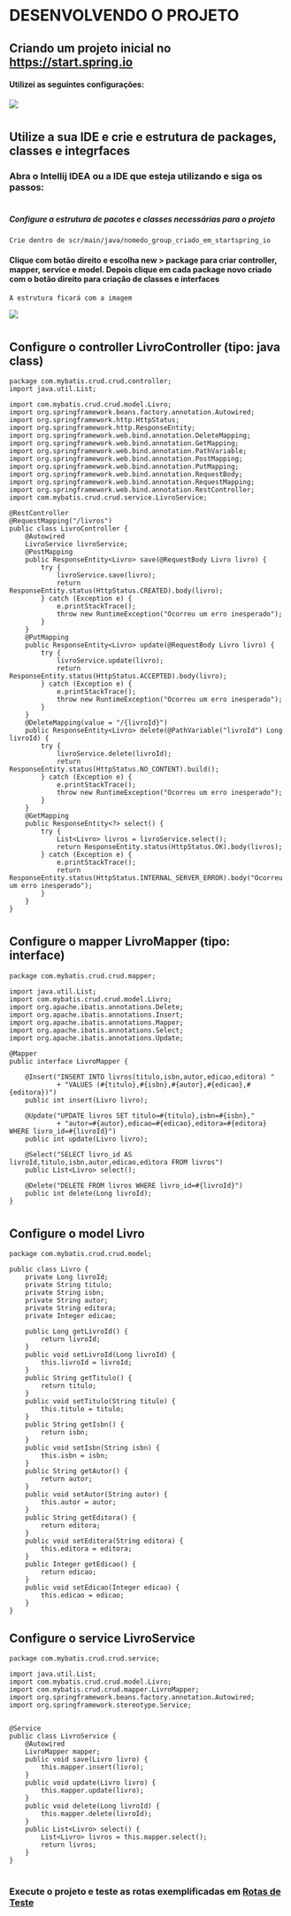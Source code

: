# DESENVOLVENDO O PROJETO

## Criando um projeto inicial no https://start.spring.io

#### Utilizei as seguintes configurações:
![](img/criaprojeto.png)

#
## Utilize a sua IDE e crie e estrutura de packages, classes e integrfaces

### Abra o Intellij IDEA ou a IDE que esteja utilizando e siga os passos:

#
##### Configure a estrutura de pacotes e classes necessárias para o projeto
```
Crie dentro de scr/main/java/nomedo_group_criado_em_startspring_io
```

#### Clique com botão direito e escolha new > package para criar controller, mapper, service e model. Depois clique em cada package novo criado com o botão direito para criação de classes e interfaces

```
A estrutura ficará com a imagem
```
![](img/estruturacrud.png)

#
## Configure o controller LivroController (tipo: java class)

```
package com.mybatis.crud.crud.controller;
import java.util.List;

import com.mybatis.crud.crud.model.Livro;
import org.springframework.beans.factory.annotation.Autowired;
import org.springframework.http.HttpStatus;
import org.springframework.http.ResponseEntity;
import org.springframework.web.bind.annotation.DeleteMapping;
import org.springframework.web.bind.annotation.GetMapping;
import org.springframework.web.bind.annotation.PathVariable;
import org.springframework.web.bind.annotation.PostMapping;
import org.springframework.web.bind.annotation.PutMapping;
import org.springframework.web.bind.annotation.RequestBody;
import org.springframework.web.bind.annotation.RequestMapping;
import org.springframework.web.bind.annotation.RestController;
import com.mybatis.crud.crud.service.LivroService;

@RestController
@RequestMapping("/livros")
public class LivroController {
    @Autowired
    LivroService livroService;
    @PostMapping
    public ResponseEntity<Livro> save(@RequestBody Livro livro) {
        try {
            livroService.save(livro);
            return ResponseEntity.status(HttpStatus.CREATED).body(livro);
        } catch (Exception e) {
            e.printStackTrace();
            throw new RuntimeException("Ocorreu um erro inesperado");
        }
    }
    @PutMapping
    public ResponseEntity<Livro> update(@RequestBody Livro livro) {
        try {
            livroService.update(livro);
            return ResponseEntity.status(HttpStatus.ACCEPTED).body(livro);
        } catch (Exception e) {
            e.printStackTrace();
            throw new RuntimeException("Ocorreu um erro inesperado");
        }
    }
    @DeleteMapping(value = "/{livroId}")
    public ResponseEntity<Livro> delete(@PathVariable("livroId") Long livroId) {
        try {
            livroService.delete(livroId);
            return ResponseEntity.status(HttpStatus.NO_CONTENT).build();
        } catch (Exception e) {
            e.printStackTrace();
            throw new RuntimeException("Ocorreu um erro inesperado");
        }
    }
    @GetMapping
    public ResponseEntity<?> select() {
        try {
            List<Livro> livros = livroService.select();
            return ResponseEntity.status(HttpStatus.OK).body(livros);
        } catch (Exception e) {
            e.printStackTrace();
            return ResponseEntity.status(HttpStatus.INTERNAL_SERVER_ERROR).body("Ocorreu um erro inesperado");
        }
    }
}
```
#
## Configure o mapper LivroMapper (tipo: interface)

```
package com.mybatis.crud.crud.mapper;

import java.util.List;
import com.mybatis.crud.crud.model.Livro;
import org.apache.ibatis.annotations.Delete;
import org.apache.ibatis.annotations.Insert;
import org.apache.ibatis.annotations.Mapper;
import org.apache.ibatis.annotations.Select;
import org.apache.ibatis.annotations.Update;

@Mapper
public interface LivroMapper {

    @Insert("INSERT INTO livros(titulo,isbn,autor,edicao,editora) "
            + "VALUES (#{titulo},#{isbn},#{autor},#{edicao},#{editora})")
    public int insert(Livro livro);

    @Update("UPDATE livros SET titulo=#{titulo},isbn=#{isbn},"
            + "autor=#{autor},edicao=#{edicao},editora=#{editora} WHERE livro_id=#{livroId}")
    public int update(Livro livro);

    @Select("SELECT livro_id AS livroId,titulo,isbn,autor,edicao,editora FROM livros")
    public List<Livro> select();

    @Delete("DELETE FROM livros WHERE livro_id=#{livroId}")
    public int delete(Long livroId);
}
```

#
## Configure o model Livro

```
package com.mybatis.crud.crud.model;

public class Livro {
    private Long livroId;
    private String titulo;
    private String isbn;
    private String autor;
    private String editora;
    private Integer edicao;

    public Long getLivroId() {
        return livroId;
    }
    public void setLivroId(Long livroId) {
        this.livroId = livroId;
    }
    public String getTitulo() {
        return titulo;
    }
    public void setTitulo(String titulo) {
        this.titulo = titulo;
    }
    public String getIsbn() {
        return isbn;
    }
    public void setIsbn(String isbn) {
        this.isbn = isbn;
    }
    public String getAutor() {
        return autor;
    }
    public void setAutor(String autor) {
        this.autor = autor;
    }
    public String getEditora() {
        return editora;
    }
    public void setEditora(String editora) {
        this.editora = editora;
    }
    public Integer getEdicao() {
        return edicao;
    }
    public void setEdicao(Integer edicao) {
        this.edicao = edicao;
    }
}
```

## Configure o service LivroService

```
package com.mybatis.crud.crud.service;

import java.util.List;
import com.mybatis.crud.crud.model.Livro;
import com.mybatis.crud.crud.mapper.LivroMapper;
import org.springframework.beans.factory.annotation.Autowired;
import org.springframework.stereotype.Service;


@Service
public class LivroService {
    @Autowired
    LivroMapper mapper;
    public void save(Livro livro) {
        this.mapper.insert(livro);
    }
    public void update(Livro livro) {
        this.mapper.update(livro);
    }
    public void delete(Long livroId) {
        this.mapper.delete(livroId);
    }
    public List<Livro> select() {
        List<Livro> livros = this.mapper.select();
        return livros;
    }
}
```
#
### Execute o projeto e teste as rotas exemplificadas em [Rotas de Teste](RotasDeTeste.md)